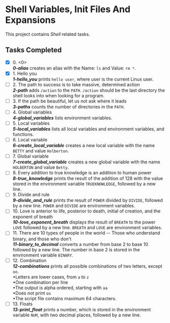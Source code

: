 # Shell Variables, Init Files And Expansions

This project contains _Shell_ related tasks.

## Tasks Completed

+ [x] 0\. &lt;0&gt;<br/>_**0-alias**_ creates an alias with the Name: `ls` and Value: `rm *`.
+ [x] 1\. Hello you<br/>_**1-hello_you**_ prints `hello user`, where user is the current Linux user.
+ [ ] 2\. The path to success is to take massive, determined action<br/>_**2-path**_ adds `/action` to the `PATH`. `/action` should be the last directory the shell looks into when looking for a program.
+ [ ] 3\. If the path be beautiful, let us not ask where it leads<br/>_**3-paths**_ counts the number of directories in the `PATH`.
+ [ ] 4\. Global variables<br/>_**4-global_variables**_ lists environment variables.
+ [ ] 5\. Local variables<br/>_**5-local_variables**_ lists all local variables and environment variables, and functions.
+ [ ] 6\. Local variable<br/>_**6-create_local_variable**_ creates a new local variable with the name `BETTY` and value `Holberton`.
+ [ ] 7\. Global variable<br/>_**7-create_global_variable**_ creates a new global variable with the name `HOLBERTON` and value `Betty`.
+ [ ] 8\. Every addition to true knowledge is an addition to human power<br/>_**8-true_knowledge**_ prints the result of the addition of 128 with the value stored in the environment variable `TRUEKNOWLEDGE`, followed by a new line.
+ [ ] 9\. Divide and rule<br/>_**9-divide_and_rule**_ prints the result of `POWER` divided by `DIVIDE`, followed by a new line. `POWER` and `DIVIDE` are environment variables.
+ [ ] 10\. Love is anterior to life, posterior to death, initial of creation, and the exponent of breath<br/>_**10-love_exponent_breath**_ displays the result of `BREATH` to the power `LOVE` followed by a new line. `BREATH` and `LOVE` are environment variables.
+ [ ] 11\. There are 10 types of people in the world -- Those who understand binary, and those who don't<br/>_**11-binary_to_decimal**_ converts a number from base 2 to base 10 followed by a new line. The number in base 2 is stored in the environment variable `BINARY`.
+ [ ] 12\. Combination<br/>_**12-combinations**_ prints all possible combinations of two letters, except `oo`.<br/>    &bullet;Letters are lower cases, from `a` to `z`<br/>    &bullet;One combination per line<br/>    &bullet;The output is alpha ordered, starting with `aa`<br/>    &bullet;Does not print `oo`<br/>    &bullet;The script file contains maximum 64 characters.
+ [ ] 13\. Floats<br/>_**13-print_float**_ prints a number, which is stored in the environment variable `NUM`, with two decimal places, followed by a new line.
